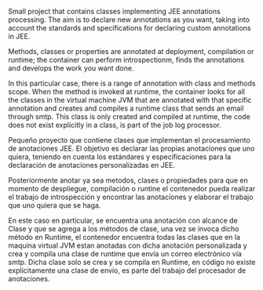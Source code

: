 Small project that contains classes implementing JEE annotations processing. The aim is to declare new annotations as you want, taking into account the standards and specifications for declaring custom annotations in JEE.

Methods, classes or properties are annotated at deployment, compilation or runtime; the container can perform introspectionm, finds the annotations and develops the work you want done.

In this particular case, there is a range of annotation with class and methods scope. When the method is invoked at runtime, the container looks for all the classes in the virtual machine JVM that are annotated with that specific annotation and creates and compiles a runtime class that sends an email through smtp. This class is only created and compiled at runtime, the code does not exist explicitly in a class, is part of the job log processor.



Pequeño proyecto que contiene clases que implementan el procesamiento de anotaciones JEE. El objetivo es declarar las propias anotaciones que uno quiera, teniendo en cuenta los estándares y especificaciones para la declaración de anotaciones personalizadas en JEE.

Posteriormente anotar ya sea metodos, clases o propiedades para que en momento de despliegue, compilación o runtine el contenedor pueda realizar el trabajo de introspección y encontrar las anotaciones y elaborar el trabajo que uno quiera que se haga.

En este caso en particular, se encuentra una anotación con alcance de Clase y que se agrega a los métodos de clase, una vez se invoca dicho método en Runtime, el contenedor encuentra todas las clases que en la maquina virtual JVM estan anotadas con dicha anotación personalizada y crea y compila una clase de runtime que envía un correo electrónico vía smtp. Dicha clase solo se crea y se compila en Runtime, en código no existe explicitamente una clase de envío, es parte del trabajo del procesador de anotaciones.
